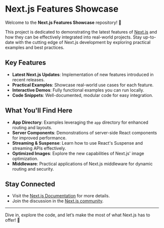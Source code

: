 # Next.js Features Showcase

Welcome to the **Next.js Features Showcase** repository! 🎉  

This project is dedicated to demonstrating the latest features of [Next.js](https://nextjs.org/) and how they can be effectively integrated into real-world projects. Stay up-to-date with the cutting edge of Next.js development by exploring practical examples and best practices.

## Key Features
- **Latest Next.js Updates**: Implementation of new features introduced in recent releases.
- **Practical Examples**: Showcase real-world use cases for each feature.
- **Interactive Demos**: Fully functional examples you can run locally.
- **Code Snippets**: Well-documented, modular code for easy integration.

## What You'll Find Here
- **App Directory**: Examples leveraging the `app` directory for enhanced routing and layouts.
- **Server Components**: Demonstrations of server-side React components for improved performance.
- **Streaming & Suspense**: Learn how to use React's Suspense and streaming APIs effectively.
- **Optimized Images**: Explore the new capabilities of Next.js' image optimization.
- **Middleware**: Practical applications of Next.js middleware for dynamic routing and security.

## Stay Connected
- Visit the [Next.js Documentation](https://nextjs.org/docs) for more details.
- Join the discussion in the [Next.js community](https://github.com/vercel/next.js/discussions).

---

Dive in, explore the code, and let’s make the most of what Next.js has to offer! 🚀